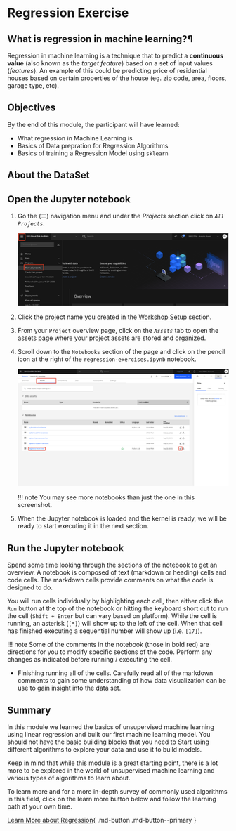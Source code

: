 # Regression Exercise

## What is regression in machine learning?¶

Regression in machine learning is a technique that to predict a **continuous value** (also known as the *target feature*) based on a set of input values (*features*). An example of this could be predicting price of residential houses based on certain properties of the house (eg. zip code, area, floors, garage type, etc). 

## Objectives

By the end of this module, the participant will have learned:

- What regression in Machine Learning is
- Basics of Data prepration for Regression Algorithms
- Basics of training a Regression Model using `sklearn`

## About the DataSet

<!-- todo -->

## Open the Jupyter notebook

1. Go the (☰) navigation menu and under the *Projects* section click on *`All Projects`*.

      ![(☰) Menu -> Projects](./assets/images/python-and-pandas/cpd-menu-projects.png)

2. Click the project name you created in the [Workshop Setup](00-project-setup.md) section.

3. From your `Project` overview page, click on the *`Assets`* tab to open the assets page where your project assets are stored and organized.

4. Scroll down to the `Notebooks` section of the page and click on the pencil icon at the right of the `regression-exercises.ipynb` notebook.

      ![open notebook](./assets/images/regression/regression-notebook.jpg)
    
    !!! note
        You may see more notebooks than just the one in this screenshot.


5. When the Jupyter notebook is loaded and the kernel is ready, we will be ready to start executing it in the next section.

## Run the Jupyter notebook

Spend some time looking through the sections of the notebook to get an overview. A notebook is composed of text (markdown or heading) cells and code cells. The markdown cells provide comments on what the code is designed to do.

You will run cells individually by highlighting each cell, then either click the `Run` button at the top of the notebook or hitting the keyboard short cut to run the cell (`Shift + Enter` but can vary based on platform). While the cell is running, an asterisk (`[*]`) will show up to the left of the cell. When that cell has finished executing a sequential number will show up (i.e. `[17]`).

!!! note
    Some of the comments in the notebook (those in bold red) are directions for you to modify specific sections of the code. Perform any changes as indicated before running / executing the cell.

* Finishing running all of the cells. Carefully read all of the markdown comments to gain some understanding of how data visualization can be use to gain insight into the data set.



## Summary

In this module we learned the basics of unsupervised machine learning using linear regression and built our first machine learning model. You should not have the basic building blocks that you need to Start using different algorithms to explore your data and use it to build models.

Keep in mind that while this module is a great starting point, there is a lot more to be explored in the world of unsupervised machine learning and various types of algorithms to learn about. 

To learn more and for a more in-depth survey of commonly used algorithms in this field, click on the learn more button below and follow the learning path at your own time.

[Learn More about Regression](https://developer.ibm.com/learningpaths/learning-path-machine-learning-for-developers/learn-regression-algorithms/){ .md-button .md-button--primary }


